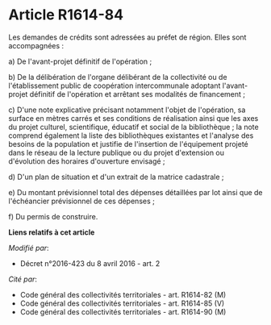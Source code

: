 # Article R1614-84

Les demandes de crédits sont adressées au préfet de région. Elles sont accompagnées :

a) De l'avant-projet définitif de l'opération ;

b) De la délibération de l'organe délibérant de la collectivité ou de l'établissement public de coopération intercommunale
adoptant l'avant-projet définitif de l'opération et arrêtant ses modalités de financement ;

c) D'une note explicative précisant notamment l'objet de l'opération, sa surface en mètres carrés et ses conditions de
réalisation ainsi que les axes du projet culturel, scientifique, éducatif et social de la bibliothèque ; la note comprend
également la liste des bibliothèques existantes et l'analyse des besoins de la population et justifie de l'insertion de
l'équipement projeté dans le réseau de la lecture publique ou du projet d'extension ou d'évolution des horaires d'ouverture
envisagé ;

d) D'un plan de situation et d'un extrait de la matrice cadastrale ;

e) Du montant prévisionnel total des dépenses détaillées par lot ainsi que de l'échéancier prévisionnel de ces dépenses ;

f) Du permis de construire.

**Liens relatifs à cet article**

_Modifié par_:

  - Décret n°2016-423 du 8 avril 2016 - art. 2

_Cité par_:

  - Code général des collectivités territoriales - art. R1614-82 (M)
  - Code général des collectivités territoriales - art. R1614-85 (V)
  - Code général des collectivités territoriales - art. R1614-90 (M)
